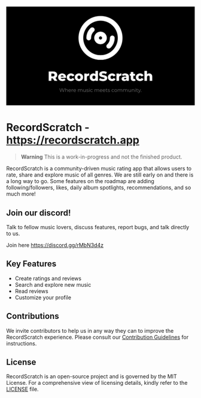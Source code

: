 ![RecordScratch Banner](./public/banner.svg)

# RecordScratch - https://recordscratch.app

> **Warning**
> This is a work-in-progress and not the finished product.

RecordScratch is a community-driven music rating app that allows users to rate, share and explore music of all genres. We are still early on and there is a long way to go. Some features on the roadmap are adding following/followers, likes, daily album spotlights, recommendations, and so much more!

## Join our discord!

Talk to fellow music lovers, discuss features, report bugs, and talk directly to us.

Join here https://discord.gg/rMbN3d4z

## Key Features

-   Create ratings and reviews
-   Search and explore new music
-   Read reviews
-   Customize your profile

## Contributions

We invite contributors to help us in any way they can to improve the RecordScratch experience. Please consult our [Contribution Guidelines](CONTRIBUTING.md) for instructions.

## License

RecordScratch is an open-source project and is governed by the MIT License. For a comprehensive view of licensing details, kindly refer to the [LICENSE](LICENSE.md) file.
